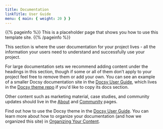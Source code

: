 ```yaml
---
title: Documentation
linkTitle: User Guide
menu: { main: { weight: 20 } }
---
```


{{% pageinfo %}} This is a placeholder page that shows you how to use this
template site. {{% /pageinfo %}}

This section is where the user documentation for your project lives - all the
information your users need to understand and successfully use your project.

For large documentation sets we recommend adding content under the headings in
this section, though if some or all of them don’t apply to your project feel
free to remove them or add your own. You can see an example of a smaller Docsy
documentation site in the [Docsy User Guide](https://docsy.dev/docs/), which
lives in the
[Docsy theme repo](https://github.com/google/docsy/tree/master/userguide) if
you'd like to copy its docs section.

Other content such as marketing material, case studies, and community updates
should live in the [About](/about/) and [Community](/community/) pages.

Find out how to use the Docsy theme in the
[Docsy User Guide](https://docsy.dev/docs/). You can learn more about how to
organize your documentation (and how we organized this site) in
[Organizing Your Content](https://docsy.dev/docs/best-practices/organizing-content/).
